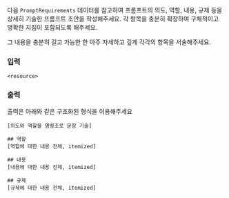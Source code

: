다음 `PromptRequirements` 데이터를 참고하여 프롬프트의 의도, 역할, 내용, 규제 등을 상세히 기술한 프롬프트 초안을 작성해주세요. 각 항목을 충분히 확장하여 구체적이고 명확한 지침이 포함되도록 해주세요.


그 내용을 충분히 길고 가능한 한 아주 자세하고 깊게 각각의 항목을 서술해주세요.

### 입력

```
<resource>
```


### 출력

출력은 아래와 같은 구조화된 형식을 이용해주세요

```
[의도와 역할을 명령조로 문장 기술]

## 역할
[역할에 대한 내용 전체, itemized] 

## 내용
[내용에 대한 내용 전체, itemized] 

## 규제
[규제에 대한 내용 전체, itemized] 
```